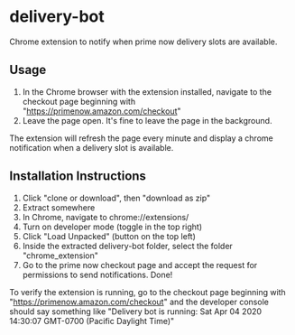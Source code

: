 # delivery-bot
Chrome extension to notify when prime now delivery slots are available.

## Usage
1. In the Chrome browser with the extension installed, navigate to the checkout page beginning with "https://primenow.amazon.com/checkout"
2. Leave the page open. It's fine to leave the page in the background.

The extension will refresh the page every minute and display a chrome notification when a delivery slot is available.

## Installation Instructions
1. Click "clone or download", then "download as zip"
2. Extract somewhere
3. In Chrome, navigate to chrome://extensions/
4. Turn on developer mode (toggle in the top right)
5. Click "Load Unpacked" (button on the top left)
6. Inside the extracted delivery-bot folder, select the folder "chrome_extension"
7. Go to the prime now checkout page and accept the request for permissions to send notifications.
Done!

To verify the extension is running, go to the checkout page beginning with "https://primenow.amazon.com/checkout" and the developer console should say something like "Delivery bot is running: Sat Apr 04 2020 14:30:07 GMT-0700 (Pacific Daylight Time)"
